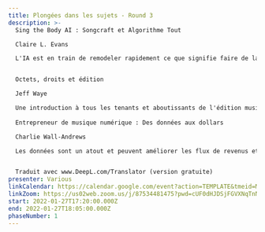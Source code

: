 ```yaml
---
title: Plongées dans les sujets - Round 3
description: >-
  Sing the Body AI : Songcraft et Algorithme Tout     

  Claire L. Evans

  L'IA est en train de remodeler rapidement ce que signifie faire de la musique. Mais en tant que musiciens, comment pouvons-nous garder le contrôle de notre propre processus lorsque la technologie évolue si rapidement ? Claire Evans partagera sa propre expérience de l'utilisation d'outils d'apprentissage automatique pour composer de la musique, écrire des paroles et enregistrer l'album Chain Tripping de YACHT, nominé pour les GRAMMYs, et discutera des moyens d'intégrer l'IA dans votre travail sans en perdre l'intégrité. 


  Octets, droits et édition 

  Jeff Waye

  Une introduction à tous les tenants et aboutissants de l'édition musicale. Générer des revenus via les licences de synchronisation, l'enregistrement des œuvres, les meilleures pratiques, comment collecter tous ces dollars ! Des redevances mécaniques au Metaverse, en passant par "comment ça, Tik-Tok ne paie pas à la séance ? Jeff lèvera le voile sur le mystère qui entoure la confusion qui règne dans le chaos. 
     	 
  Entrepreneur de musique numérique : Des données aux dollars 

  Charlie Wall-Andrews

  Les données sont un atout et peuvent améliorer les flux de revenus et les opportunités stratégiques. Cette présentation met en avant les opportunités et les tendances de l'industrie musicale basées sur les données qui permettent de construire des carrières durables en tant qu'artistes indépendants. 


  Traduit avec www.DeepL.com/Translator (version gratuite)
presenter: Various
linkCalendar: https://calendar.google.com/event?action=TEMPLATE&tmeid=M2FzOTVoMXMxZXNwMWY5bmptYXVtMXRmajcgbGVzeWFAZW52aXNpb25tYW5hZ2VtZW50LmNvbQ&tmsrc=lesya%40envisionmanagement.com
linkZoom: https://us02web.zoom.us/j/87534481475?pwd=cUF0dHJDSjFGVXNqTnNiNm9HSC9NUT09
start: 2022-01-27T17:20:00.000Z
end: 2022-01-27T18:05:00.000Z
phaseNumber: 1
---
```

